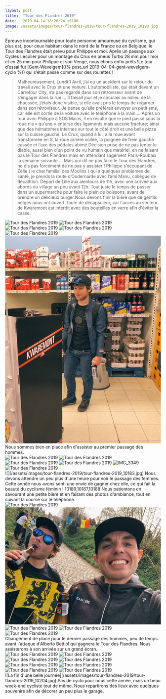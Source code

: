```yaml
---
layout: post
title:  "Tour des Flandres 2019"
date:   2019-04-14 18:26:24 +0100
image: /assets/images/tour-flandres-2019/tour-flandres-2019_10193.jpg
---
```

Épreuve incontournable pour toute personne amoureuse du cyclisme, qui plus est, pour ceux habitant dans le nord de la France ou en Belgique; le Tour des Flandres était prévu pour Philippe et moi.
Après un passage aux Cycles Lecolier pour un montage du Crux en pneus Turbo 28 mm pour moi et en 25 mm pour Philippe et son Venge, nous étions enfin prêts !Le tour d’essai fut [Gent-Wevelgem]({% post_url 2019-04-04-gent-wevelgem-cyclo %}) qui s’était passé comme sur des roulettes !
> Malheureusement, Lundi 1 Avril, j’ai eu un accident sur le retour du travail avec le Crux et une voiture.
L’automobiliste, qui était devant un Carrefour City, n’a pas regardé dans son rétroviseur avant de s’engager dans la rue ...
Il faisait jour et je circulais au milieu de la chaussée; j’étais donc visible, si elle avait pris le temps de regarder dans son rétroviseur. Je pense qu’elle préférait envoyer un petit sms, car elle est sortie de la voiture avec le téléphone à la main ...
Après un tour avec Philippe à SOS Mains, il en résulte que le pied passé sous la roue n’a « qu’une » entorse des ligaments mais aucune fracture; ainsi que des hématomes internes sur tout le côté droit et une belle pizza sur la cuisse gauche.
Le Crux, quand à lui, a la roue avant transformée en S, la roue arrière voilée, la poignée de frein gauche cassée et l’axe des pédales abimé.Décision prise de ne pas tenter le diable, aussi bien d’un point de vu humain que matériel, en ne faisant pas le Tour des Flandres mais en attendant sagement Paris-Roubaix la semaine suivante ...
Mais qui dit ne pas faire le Tour des Flandres, ne dis pas forcément de ne pas y assister ! Philippe s’occupant de Zélie ( le chat familial des Moulins ) qui a quelques problèmes de santé, je prends la route d’Oudernarde avec l’ami Manu, collègue de décathlon.
Départ de Lille aux alentours de 11h, avec une arrivée aux abords du village un peu avant 12h.
Tout juste le temps de passer dans un supermarché pour faire le plein de boissons, avant de prendre un délicieux burger.Nous devons finir la bière que de gentils belges nous ont ouvert, faute de décapsuleur, car l'accès au secteur de Kwaremont est interdit avec des bouteilles en verre afin d'éviter la casse.
<div class="gallery-box">
  <div class="gallery">
<img src="/assets/images/tour-flandres-2019/tour-flandres-2019_10173.jpg" title="Reconversion de caravane" alt="Tour des Flandres 2019" >
<img src="/assets/images/tour-flandres-2019/tour-flandres-2019_10174.jpg" title="Qu'il est bon ! " alt="Tour des Flandres 2019" >
<img src="/assets/images/tour-flandres-2019/tour-flandres-2019_10176.jpg" title="En pleine marche " alt="Tour des Flandres 2019" >
<img src="/assets/images/tour-flandres-2019/tour-flandres-2019_10177.jpg" title="Nous sommes au bon endroit ! " alt="Tour des Flandres 2019" >
<img src="/assets/images/tour-flandres-2019/tour-flandres-2019_10178.jpg" title="Arrivés !" alt="Tour des Flandres 2019" >
<img src="/assets/images/tour-flandres-2019/tour-flandres-2019_10179.jpg" title="Que prendre ? " alt="Tour des Flandres 2019" >
</div>
</div>
Nous sommes bien en place afin d'assister au premier passage des hommes.
<div class="gallery-box">
  <div class="gallery">
<img src="/assets/images/tour-flandres-2019/tour-flandres-2019_10180.jpg" title="" alt="Tour des Flandres 2019" >
<img src="/assets/images/tour-flandres-2019/tour-flandres-2019_10181.jpg" title="" alt="Tour des Flandres 2019" >
<img src="/assets/images/tour-flandres-2019/tour-flandres-2019_10182.jpg" title="" alt="Tour des Flandres 2019" >
<img src="/assets/images/tour-flandres-2019/tour-flandres-2019_10184.jpg" title="" alt="Tour des Flandres 2019" >
<img src="/assets/images/tour-flandres-2019/tour-flandres-2019_10185.jpg" title="Ils sont là !" alt="IMG_3349" >
<img src="/assets/images/tour-flandres-2019/tour-flandres-2019_10186.jpg" title="" alt="Tour des Flandres 2019" >
</div>
</div>
![](/assets/images/tour-flandres-2019/tour-flandres-2019_10183.jpg)
Nous devons attendre un peu plus d'une heure pour voir le passage des femmes. Cette année nous avons senti une envie de gagner chez elle, ce qui fait la beauté du cyclisme féminin !
10189,10187,10188
Nous patientons en savourant une petite bière et en faisant des photos d'ambiance, tout en suivant la course sur le téléphone.
<div class="gallery-box">
  <div class="gallery">
<img src="/assets/images/tour-flandres-2019/tour-flandres-2019_10190.jpg" title="" alt="Tour des Flandres 2019" >
<img src="/assets/images/tour-flandres-2019/tour-flandres-2019_10191.jpg" title="" alt="Tour des Flandres 2019" >
<img src="/assets/images/tour-flandres-2019/tour-flandres-2019_10193.jpg" title="" alt="Tour des Flandres 2019" >
<img src="/assets/images/tour-flandres-2019/tour-flandres-2019_10194.jpg" title="" alt="Tour des Flandres 2019" >
<img src="/assets/images/tour-flandres-2019/tour-flandres-2019_10195.jpg" title="" alt="Tour des Flandres 2019" >
</div>
</div>
Changement de place pour le dernier passage des hommes, peu de temps avant l'attaque d'Alberto Bettiol qui gagnera le Tour des Flandres. Nous assisterons à son arrivée sur un grand écran.
<div class="gallery-box">
  <div class="gallery">
<img src="/assets/images/tour-flandres-2019/tour-flandres-2019_10196.jpg" title="Peter Sagan" alt="Tour des Flandres 2019" >
<img src="/assets/images/tour-flandres-2019/tour-flandres-2019_10197.jpg" title="Dernier passage !" alt="Tour des Flandres 2019" >
<img src="/assets/images/tour-flandres-2019/tour-flandres-2019_10198.jpg" title="" alt="Tour des Flandres 2019" >
<img src="/assets/images/tour-flandres-2019/tour-flandres-2019_10199.jpg" title="" alt="Tour des Flandres 2019" >
<img src="/assets/images/tour-flandres-2019/tour-flandres-2019_10200.jpg" title="" alt="Tour des Flandres 2019" >
<img src="/assets/images/tour-flandres-2019/tour-flandres-2019_10201.jpg" title="les échappés" alt="Tour des Flandres 2019" >
<img src="/assets/images/tour-flandres-2019/tour-flandres-2019_10202.jpg" title="" alt="Tour des Flandres 2019" >
<img src="/assets/images/tour-flandres-2019/tour-flandres-2019_10203.jpg" title="Grand écran pour l'arrivée" alt="Tour des Flandres 2019" >
</div>
</div>
![La fin d'une belle journée](/assets/images/tour-flandres-2019/tour-flandres-2019_10204.jpg)
Pas de cyclo pour nous cette année, mais un beau week-end cycliste tout de même. Nous repartirons des lieux avec quelques souvenirs afin de décorer un peu plus le garage.